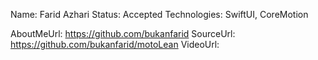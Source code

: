 Name: Farid Azhari
Status: Accepted
Technologies: SwiftUI, CoreMotion

AboutMeUrl: https://github.com/bukanfarid
SourceUrl: https://github.com/bukanfarid/motoLean
VideoUrl:

<!---
EXAMPLE
Name: John Appleseed
Status: Submitted <or> Winner <or> Distinguished <or> Rejected
Technologies: SwiftUI, RealityKit, CoreGraphic

AboutMeUrl: https://linkedin.com/in/johnappleseed
SourceUrl: https://github.com/johnappleseed/wwdc2025
VideoUrl: https://youtu.be/ABCDE123456
-->
